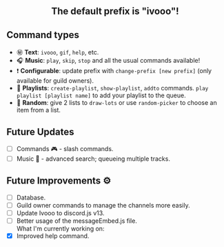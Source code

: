 <h2 align="center">The default prefix is "ivooo"!</h2>

## Command types
* ㊙️  **Text**: `ivooo`, `gif`, `help`, etc.
* 🎧  **Music**: `play`, `skip`, `stop` and all the usual commands available!
* ❗️  **Configurable**: update prefix with `change-prefix [new prefix]` (only available for guild owners).
* 🎹  **Playlists**: `create-playlist`, `show-playlist`, `addto` commands. `play playlist [playlist name]` to add your playlist to the queue.
* 🎲  **Random**: give 2 lists to `draw-lots` or use `random-picker` to choose an item from a list. 

## Future Updates

- [ ] Commands 🎮 - slash commands.
- [ ] Music 🎵 - advanced search; queueing multiple tracks.

## Future Improvements ⚙️

- [ ] Database.
- [ ] Guild owner commands to manage the channels more easily.
- [ ] Update Ivooo to discord.js v13.
- [ ] Better usage of the messageEmbed.js file.
<br/>What I'm currently working on:
- [x] Improved help command.